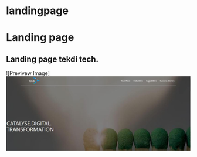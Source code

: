 # landingpage
# Landing page
## Landing page tekdi tech.


![Previvew Image]![Alt text](./Assets/output.jpg)